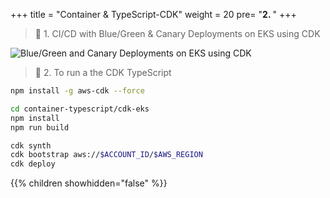 +++
title = "Container & TypeScript-CDK"
weight = 20
pre= "<b>2. </b>"
+++


> 🎯 1. CI/CD with Blue/Green & Canary Deployments on EKS using CDK

![Blue/Green and Canary Deployments on EKS using CDK](/images/container-typescript/eks-bg-2.png?width=50pc)



> 🎯 2. To run a the CDK TypeScript

```bash
npm install -g aws-cdk --force

cd container-typescript/cdk-eks
npm install
npm run build

cdk synth
cdk bootstrap aws://$ACCOUNT_ID/$AWS_REGION
cdk deploy
```


{{% children showhidden="false" %}}